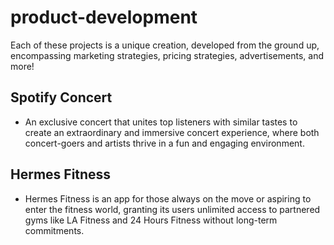 # product-development

Each of these projects is a unique creation, developed from the ground up, encompassing marketing strategies, pricing strategies, advertisements, and more!

## Spotify Concert 
- An exclusive concert that unites top listeners with similar tastes to create an extraordinary and immersive concert experience, where both concert-goers and artists thrive in a fun and engaging environment.

## Hermes Fitness
- Hermes Fitness is an app for those always on the move or aspiring to enter the fitness world, granting its users unlimited access to partnered gyms like LA Fitness and 24 Hours Fitness without long-term commitments.

